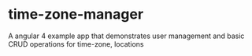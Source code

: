 # time-zone-manager
A angular 4 example app that demonstrates user management and basic CRUD operations for time-zone, locations 

